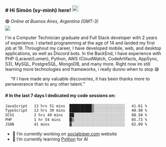 <h3 align="flex-start"><b># Hi Simón (sy-minh) here!&nbsp;</b><img src="https://media.giphy.com/media/hvRJCLFzcasrR4ia7z/giphy.gif" width="22"></h3>
<div>🟢&nbsp;<i>Online at Buenos Aires, Argentina (GMT-3)</i></div>

<section>
  <img src="https://user-images.githubusercontent.com/73097560/115834477-dbab4500-a447-11eb-908a-139a6edaec5c.gif">
  <!-- <img src="https://github.com/itssimmons/itssimmons/assets/62354548/65a2d7ba-3a74-4fe9-a8d9-68a32487ecc1" width="1000"> -->
</section>

<p>I'm a Computer Technician graduate and Full Stack developer with 2 years of experience. I started programming at the age of 14 and landed my first job at 19. Throughout my career, I have developed mobile, web, and desktop applications, as well as Discord bots. In the BackEnd, I have experience with PHP (Laravel/Lumen), Python, AWS (CloudWatch, CodeArtifacts, AppSync, S3), MySQL, PostgreSQL, MongoDB, and many more. Right now im still learning more technologies and frameworks, i really dunno when to stop 😅</p>

<p>
  <img src="https://images.emojiterra.com/google/noto-emoji/unicode-15/animated/2728.gif" width="14">
  <q>If I have made any valuable discoveries, it has been thanks more to perseverance than to any other talent.</q>
  <img src="https://images.emojiterra.com/google/noto-emoji/unicode-15/animated/2728.gif" width="14">
</p>

<h4><b># In the last 7 days I dedicated my code sessions on: </b></h4>

<!--START_SECTION:waka-->

```txt
JavaScript   13 hrs 51 mins  ██████████▒░░░░░░░░░░░░░░   41.61 %
TypeScript   13 hrs 39 mins  ██████████▒░░░░░░░░░░░░░░   40.98 %
SCSS         2 hrs 49 mins   ██░░░░░░░░░░░░░░░░░░░░░░░   08.50 %
PHP          1 hr 54 mins    █▒░░░░░░░░░░░░░░░░░░░░░░░   05.73 %
JSON         41 mins         ▓░░░░░░░░░░░░░░░░░░░░░░░░   02.09 %
```

<!--END_SECTION:waka-->

- 🔭 I’m currently working on <a href="https://www.socialpiper.com/">socialpiper.com</a> website
- 🐍 I’m currently learning <a href="https://www.reddit.com/r/ProgrammerHumor/comments/jgl84v/you_should_switch_to_python/?rdt=44019">Python</a> for AI

